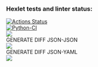 ### Hexlet tests and linter status:
[![Actions Status](https://github.com/Kerantor/python-project-lvl2/workflows/hexlet-check/badge.svg)](https://github.com/Kerantor/python-project-lvl2/actions)<br>
[![Python-CI](https://github.com/Kerantor/python-project-lvl2/actions/workflows/python-package.yml/badge.svg)](https://github.com/Kerantor/python-project-lvl2/actions/workflows/python-package.yml)<br>
<a href="https://codeclimate.com/github/Kerantor/python-project-lvl2/test_coverage"><img src="https://api.codeclimate.com/v1/badges/3f90647bbae94c6612a5/test_coverage" /></a>
<br>GENERATE DIFF JSON-JSON</br>
<a href="https://asciinema.org/a/cfdA3274oGl15Yuamc7noy6oJ" target="_blank"><img src="https://asciinema.org/a/cfdA3274oGl15Yuamc7noy6oJ.svg" /></a>
<br>GENERATE DIFF JSON-YAML</br>
<a href="https://asciinema.org/a/ONYWMN1JrmsP0zUqzG8xz3F4P" target="_blank"><img src="https://asciinema.org/a/ONYWMN1JrmsP0zUqzG8xz3F4P.svg" /></a>

